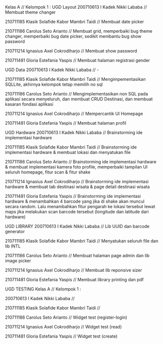 Kelas A // Kelompok 1 :
UGD Layout
200710613 I Kadek Nikki Lababa // Membuat theme changer

210711185 Klasik Solafide Kabor Mambri Taidi //  Membuat date picker

210711186 Carolus Seto Arianto // Membuat grid, memperbaiki bug theme changer, memperbaiki bug date picker, sedikit membantu bug show password

210711214 Ignasius Axel Cokrodiharjo // Membuat show password

210711481 Gloria Estefania Yaspis // Membuat halaman registrasi gender

UGD Data
200710613 I Kadek Nikki Lababa // -

210711185 Klasik Solafide Kabor Mambri Taidi //  Mengimpementasikan SQLLite, akhirnya kelompok tetap memilih no sql

210711186 Carolus Seto Arianto // Mengimplementasikan non SQL pada aplikasi secara menyeluruh, dan membuat CRUD Destinasi, dan membuat kasaran fondasi aplikasi

210711214 Ignasius Axel Cokrodiharjo // Mempercantik UI Homepage

210711481 Gloria Estefania Yaspis // Membuat halaman profil

UGD Hardware
200710613 I Kadek Nikki Lababa // Brainstorming ide implementasi hardware

210711185 Klasik Solafide Kabor Mambri Taidi //  Brainstorming ide implementasi hardware & membuat lokasi dan menyatukan file

210711186 Carolus Seto Arianto // Brainstorming ide implementasi hardware & membuat implementasi kamera foto profile, memperbaiki tampilan UI seluruh homepage, fitur scan & fitur shake

210711214 Ignasius Axel Cokrodiharjo // Brainstorming ide implementasi hardware & membuat tab destinasi wisata & page detail destinasi wisata

210711481 Gloria Estefania Yaspis // Brainstorming ide implementasi hardware & menambahkan 4 barcode yang jika di shake akan muncul secara random. Lalu menambahkan fitur pengarah ke lokasi tersebut lewat maps jika melakukan scan barcode tersebut (longitude dan latitude dari hardware)

UGD LIBRARY
200710613 I Kadek Nikki Lababa // Lib UUID dan barcode generator

210711185 Klasik Solafide Kabor Mambri Taidi //  Menyatukan seluruh file dan lib INTL

210711186 Carolus Seto Arianto // Membuat halaman page admin dan lib image picker

210711214 Ignasius Axel Cokrodiharjo // Membuat lib reponsive sizer

210711481 Gloria Estefania Yaspis // Membuat library printing dan pdf

UGD TESTING
Kelas A // Kelompok 1 :

200710613 I Kadek Nikki Lababa // 

210711185 Klasik Solafide Kabor Mambri Taidi // 

210711186 Carolus Seto Arianto // Widget test (register-login)

210711214 Ignasius Axel Cokrodiharjo // Widget test (read)

210711481 Gloria Estefania Yaspis // Widget test (create)
